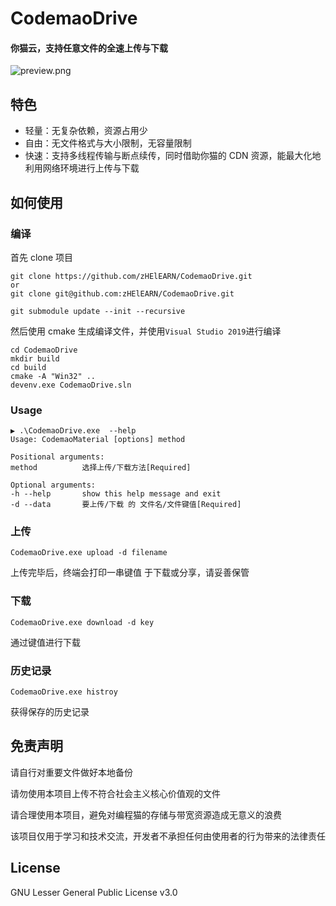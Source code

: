 # CodemaoDrive

#### 你猫云，支持任意文件的全速上传与下载

![preview.png](https://i.loli.net/2020/02/26/i1sknNGF8rJQS2v.png)

## 特色

-   轻量：无复杂依赖，资源占用少
-   自由：无文件格式与大小限制，无容量限制
-   快速：支持多线程传输与断点续传，同时借助你猫的 CDN 资源，能最大化地利用网络环境进行上传与下载

## 如何使用

### 编译

首先 clone 项目

```shell
git clone https://github.com/zHElEARN/CodemaoDrive.git
or
git clone git@github.com:zHElEARN/CodemaoDrive.git

git submodule update --init --recursive
```

然后使用 cmake 生成编译文件，并使用`Visual Studio 2019`进行编译

```shell
cd CodemaoDrive
mkdir build
cd build
cmake -A "Win32" ..
devenv.exe CodemaoDrive.sln
```

### Usage

```shell
▶ .\CodemaoDrive.exe  --help
Usage: CodemaoMaterial [options] method

Positional arguments:
method          选择上传/下载方法[Required]

Optional arguments:
-h --help       show this help message and exit
-d --data       要上传/下载 的 文件名/文件键值[Required]
```

### 上传

```shell
CodemaoDrive.exe upload -d filename
```

上传完毕后，终端会打印一串键值 于下载或分享，请妥善保管

### 下载

```shell
CodemaoDrive.exe download -d key
```

通过键值进行下载

### 历史记录

```shell
CodemaoDrive.exe histroy
```

获得保存的历史记录

## 免责声明

请自行对重要文件做好本地备份

请勿使用本项目上传不符合社会主义核心价值观的文件

请合理使用本项目，避免对编程猫的存储与带宽资源造成无意义的浪费

该项目仅用于学习和技术交流，开发者不承担任何由使用者的行为带来的法律责任

## License

GNU Lesser General Public License v3.0
